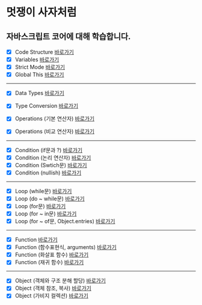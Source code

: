 # 멋쟁이 사자처럼
## 자바스크립트 코어에 대해 학습합니다.

- [x] Code Structure [바로가기](https://github.com/Majesty-jun/core_javascript/blob/01.core/client/chapter/core/01.codeStructure.js)
- [x] Variables [바로가기](https://github.com/Majesty-jun/core_javascript/blob/01.core/client/chapter/core/02.variable.js)
- [x] Strict Mode [바로가기](https://github.com/Majesty-jun/core_javascript/blob/01.core/client/chapter/core/03.strictMode.js)
- [x] Global This [바로가기](https://github.com/Majesty-jun/core_javascript/blob/01.core/client/chapter/core/04.globalThis.js)
---
- [x] Data Types [바로가기](https://github.com/Majesty-jun/core_javascript/blob/01.core/client/chapter/core/05.dataType.js)
- [x] Type Conversion [바로가기](https://github.com/Majesty-jun/core_javascript/blob/01.core/client/chapter/core/06.typeConversion.js)

- [x] Operations (기본 연산자) [바로가기](https://github.com/Majesty-jun/core_javascript/blob/01.core/client/chapter/core/07-1.operations.js)
- [x] Operations (비교 연산자) [바로가기](https://github.com/Majesty-jun/core_javascript/blob/01.core/client/chapter/core/07-2.operations.js)
---
- [x] Condition (if문과 ?) [바로가기](https://github.com/Majesty-jun/core_javascript/blob/01.core/client/chapter/core/08-1.condition.js)
- [x] Condition (논리 연산자) [바로가기](https://github.com/Majesty-jun/core_javascript/blob/01.core/client/chapter/core/08-2.condition.js)
- [x] Condition (Swtich문) [바로가기](https://github.com/Majesty-jun/core_javascript/blob/01.core/client/chapter/core/08-3.condition.js)
- [x] Condition (nullish) [바로가기](https://github.com/Majesty-jun/core_javascript/blob/01.core/client/chapter/core/08-4.condition.js)
---
- [x] Loop (while문) [바로가기](https://github.com/Majesty-jun/core_javascript/blob/01.core/client/chapter/core/09-1.loop.js)
- [x] Loop (do ~ while문) [바로가기](https://github.com/Majesty-jun/core_javascript/blob/01.core/client/chapter/core/09-2.loop.js)
- [x] Loop (for문) [바로가기](https://github.com/Majesty-jun/core_javascript/blob/01.core/client/chapter/core/09-3.loop.js)
- [x] Loop (for ~ in문) [바로가기](https://github.com/Majesty-jun/core_javascript/blob/01.core/client/chapter/core/09-4.loop.js)
- [x] Loop (for ~ of문, Object.entries) [바로가기](https://github.com/Majesty-jun/core_javascript/blob/01.core/client/chapter/core/09-5.loop.js)
---
- [x] Function [바로가기](https://github.com/Majesty-jun/core_javascript/blob/01.core/client/chapter/core/10-1.function.js)
- [x] Function (함수표현식, arguments) [바로가기](https://github.com/Majesty-jun/core_javascript/blob/01.core/client/chapter/core/10-2.function.js)
- [x] Function (화살표 함수) [바로가기](https://github.com/Majesty-jun/core_javascript/blob/01.core/client/chapter/core/10-3.function.js)
- [x] Function (재귀 함수) [바로가기](https://github.com/Majesty-jun/core_javascript/blob/01.core/client/chapter/core/10-4.function.js)
---
- [x] Object (객체와 구조 분해 할당) [바로가기](https://github.com/Majesty-jun/core_javascript/blob/01.core/client/chapter/core/11-1.object.js)
- [x] Object (객체 참조, 복사) [바로가기](https://github.com/Majesty-jun/core_javascript/blob/01.core/client/chapter/core/11-2.object.js)
- [x] Object (가비지 컬렉션) [바로가기](https://github.com/Majesty-jun/core_javascript/blob/01.core/client/chapter/core/11-3.object.js)